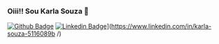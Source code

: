 ### Oiii!!  Sou Karla Souza  🔺
[![Github Badge](https://img.shields.io/badge/-Github-000?style=flat-square&logo=Github&logoColor=white&link=https://github.com/karlasouzaby)](https://github.com/karlasouzaby)
[![Linkedin Badge](https://img.shields.io/badge/-LinkedIn-blue?style=flat-square&logo=Linkedin&logoColor=white&link=/)](https://www.linkedin.com/in/karla-souza-5116089b/)](https://www.linkedin.com/in/karla-souza-5116089b  /)
